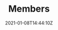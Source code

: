 ---
date: "2021-01-08T14:44:10Z"
draft: false
title: "Members"
description: Trusted digital assets and communication for everyone and everything
keywords: ["pkic", "members"]

heroTitle: Consortium Members
heroDescription: Public Key Infrastructure (PKI) Consortium members
heroButton: 
    label: Click here to join the PKI Consortium
    link: /join/

menu:
  main:
  footer:
    name: List of members

# The membership list is automatically created from the membership data,
# please check the folder `data/members`.
#
# https://github.com/pkic/pkic.github.io/tree/main/data/members
---